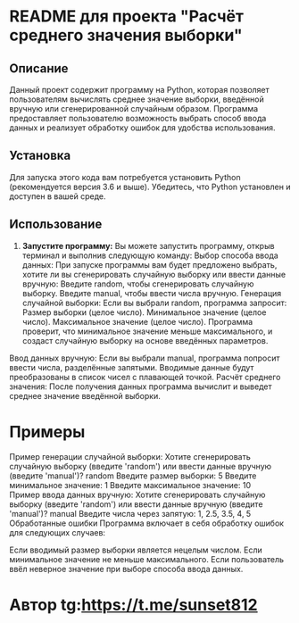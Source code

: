 # README для проекта "Расчёт среднего значения выборки"


## Описание

Данный проект содержит программу на Python, которая позволяет пользователям вычислять среднее значение выборки, введённой вручную или сгенерированной случайным образом. Программа предоставляет пользователю возможность выбрать способ ввода данных и реализует обработку ошибок для удобства использования.


## Установка

Для запуска этого кода вам потребуется установить Python (рекомендуется версия 3.6 и выше). Убедитесь, что Python установлен и доступен в вашей среде.


## Использование

1. **Запустите программу:**
   Вы можете запустить программу, открыв терминал и выполнив следующую команду:
Выбор способа ввода данных:
При запуске программы вам будет предложено выбрать, хотите ли вы сгенерировать случайную выборку или ввести данные вручную:
Введите random, чтобы сгенерировать случайную выборку.
Введите manual, чтобы ввести числа вручную.
Генерация случайной выборки:
Если вы выбрали random, программа запросит:
Размер выборки (целое число).
Минимальное значение (целое число).
Максимальное значение (целое число).
Программа проверит, что минимальное значение меньше максимального, и создаст случайную выборку на основе введённых параметров.

Ввод данных вручную:
Если вы выбрали manual, программа попросит ввести числа, разделённые запятыми. Вводимые данные будут преобразованы в список чисел с плавающей точкой.
Расчёт среднего значения:
После получения данных программа вычислит и выведет среднее значение введённой выборки.


# Примеры
Пример генерации случайной выборки:
   Хотите сгенерировать случайную выборку (введите 'random') или ввести данные вручную (введите 'manual')? random
   Введите размер выборки: 5
   Введите минимальное значение: 1
   Введите максимальное значение: 10																																																					
Пример ввода данных вручную:
   Хотите сгенерировать случайную выборку (введите 'random') или ввести данные вручную (введите 'manual')? manual
   Введите числа через запятую: 1, 2.5, 3.5, 4, 5
Обработанные ошибки
Программа включает в себя обработку ошибок для следующих случаев:

Если вводимый размер выборки является нецелым числом.
Если минимальное значение не меньше максимального.
Если пользователь ввёл неверное значение при выборе способа ввода данных.
# Автор tg:https://t.me/sunset812 
